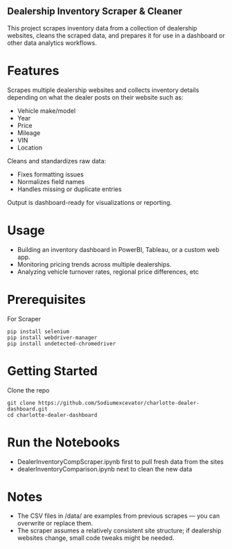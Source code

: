## Dealership Inventory Scraper & Cleaner
This project scrapes inventory data from a collection of dealership websites, cleans the scraped data, and prepares it for use in a dashboard or other data analytics workflows.

# Features
Scrapes multiple dealership websites and collects inventory details depending on what the dealer posts on their website such as:
 - Vehicle make/model
 - Year
 - Price
 - Mileage
 - VIN
 - Location

Cleans and standardizes raw data:
 - Fixes formatting issues
 - Normalizes field names
 - Handles missing or duplicate entries

Output is dashboard-ready for visualizations or reporting.

# Usage
- Building an inventory dashboard in PowerBI, Tableau, or a custom web app.
- Monitoring pricing trends across multiple dealerships.
- Analyzing vehicle turnover rates, regional price differences, etc


# Prerequisites
For Scraper
```
pip install selenium
pip install webdriver-manager
pip install undetected-chromedriver
```

# Getting Started
Clone the repo
```
git clone https://github.com/Sodiumexcevator/charlotte-dealer-dashboard.git
cd charlotte-dealer-dashboard
```

# Run the Notebooks
 - DealerInventoryCompScraper.ipynb first to pull fresh data from the sites
 - dealerInventoryComparison.ipynb next to clean the new data
 
# Notes
- The CSV files in /data/ are examples from previous scrapes — you can overwrite or replace them.
- The scraper assumes a relatively consistent site structure; if dealership websites change, small code tweaks might be needed.